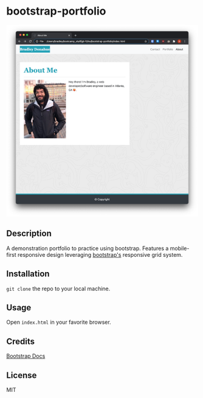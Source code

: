 # bootstrap-portfolio
![Portfolio screenshot](assets/images/screenshot.png)
## Description
A demonstration portfolio to practice using bootstrap. Features a mobile-first responsive design leveraging [bootstrap's](https://getbootstrap.com) responsive grid system.

## Installation
`git clone` the repo to your local machine.

## Usage
Open `index.html` in your favorite browser.

## Credits
[Bootstrap Docs](https://getbootstrap.com/docs/4.5/getting-started/introduction/)

## License
MIT
